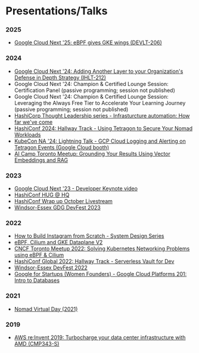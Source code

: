 # Presentations/Talks

### 2025
- [Google Cloud Next '25: eBPF gives GKE wings (DEVLT-206)](https://storage.googleapis.com/public-file-server/images/GoogleNext25_DEVLT206.png)

### 2024
- [Google Cloud Next '24: Adding Another Layer to your Organization's Defense in Depth Strategy (IHLT-212)](https://storage.googleapis.com/public-file-server/images/GoogleNext24_IHLT212.png)
- Google Cloud Next '24: Champion & Certified Lounge Session: Certification Panel (passive programming; session not published)
- Google Cloud Next '24: Champion & Certified Lounge Session: Leveraging the Always Free Tier to Accelerate Your Learning Journey (passive programming; session not published)
- [HashiCorp Thought Leadership series - Infrasturcture automation: How far we've come](https://www.youtube.com/watch?v=3rHsqddcC0Y)
- [HashiConf 2024: Hallway Track - Using Tetragon to Secure Your Nomad Workloads](https://storage.googleapis.com/public-file-server/images/HashiConf2024_hallwaytrack_v2.png)
- [KubeCon NA '24: Lightning Talk - GCP Cloud Logging and Alerting on Tetragon Events (Google Cloud booth)](https://storage.googleapis.com/public-file-server/images/KubeConNA24_LTpromo.png)
- [AI Camp Toronto Meetup: Grounding Your Results Using Vector Embeddings and RAG](https://www.aicamp.ai/event/eventdetails/W2024112014)

### 2023
- [Google Cloud Next '23 - Developer Keynote video](https://www.youtube.com/watch?v=268jdNwH6AM&t=511s&ab_channel=GoogleCloud)
- [HashiConf HUG @ HQ](https://meetup.com/san-francisco-hashicorp-user-group/events/295805336)
- [HashiConf Wrap up October Livestream](https://www.youtube.com/watch?v=IP2q2TZq0Ig&t=8s&ab_channel=NedintheCloud)
- [Windsor-Essex GDG DevFest 2023](https://gdg.community.dev/events/details/google-gdg-windsor-presents-windsor-essex-gdg-devfest-2023/)

### 2022
- [How to Build Instagram from Scratch - System Design Series](https://www.youtube.com/watch?v=gyV0YqM0Uxo&ab_channel=ThinkOutsideTheValley)
- [eBPF, Cilium and GKE Dataplane V2](https://www.youtube.com/watch?v=W2NF8T_lVSQ&ab_channel=GoogleDeveloperCommunitiesNorthAmerica)
- [CNCF Toronto Meetup 2022: Solving Kubernetes Networking Problems using eBPF & Cilium](https://community.cncf.io/events/details/cncf-toronto-presents-meetup-cncf-updates-fixing-networks-w-cilium-ebpf-stackrox-container-sec/)
- [HashiConf Global 2022: Hallway Track - Serverless Vault for Dev](https://www.datocms-assets.com/19447/1663340814-hcg_22_hallwaytrack_schedule_v2.pdf)
- [Windsor-Essex DevFest 2022](https://gdg.community.dev/events/details/google-gdg-windsor-presents-windsor-essex-devfest/)
- [Google for Startups (Women Founders) - Google Cloud Platforms 201: Intro to Databases](https://rsvp.withgoogle.com/events/google-cloud-platforms-201-for-women-founders)

### 2021
- [Nomad Virtual Day (2021)](https://www.youtube.com/watch?v=JJsdGrQNXf8&ab_channel=HashiCorp)

### 2019
- [AWS re:Invent 2019: Turbocharge your data center infrastructure with AMD (CMP343-S)](https://www.youtube.com/watch?v=BMKs_upjL6k&list=FLUmWT7hUJxmE5ybdrDby2ag&t=2988s)
